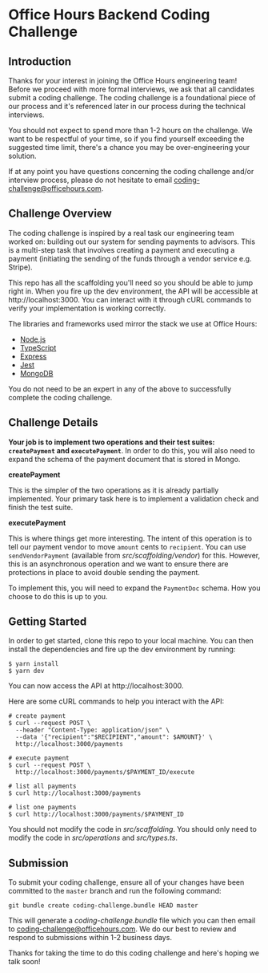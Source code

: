 # Office Hours Backend Coding Challenge

## Introduction

Thanks for your interest in joining the Office Hours engineering team! Before we proceed with more formal
interviews, we ask that all candidates submit a coding challenge. The coding challenge is a foundational
piece of our process and it's referenced later in our process during the technical interviews.

You should not expect to spend more than 1-2 hours on the challenge. We want to be respectful of your time,
so if you find yourself exceeding the suggested time limit, there's a chance you may be over-engineering your solution.

If at any point you have questions concerning the coding challenge and/or interview process, please do not
hesitate to email coding-challenge@officehours.com.

## Challenge Overview

The coding challenge is inspired by a real task our engineering team worked on: building out our system
for sending payments to advisors. This is a multi-step task that involves creating a payment and executing
a payment (initiating the sending of the funds through a vendor service e.g. Stripe).

This repo has all the scaffolding you'll need so you should be able to jump right in. When you fire up the dev
environment, the API will be accessible at http://localhost:3000. You can interact with it through cURL commands
to verify your implementation is working correctly.

The libraries and frameworks used mirror the stack we use at Office Hours:

- [Node.js](https://nodejs.org)
- [TypeScript](https://www.typescriptlang.org/)
- [Express](https://expressjs.com/)
- [Jest](https://jestjs.io/)
- [MongoDB](https://www.mongodb.com/)

You do not need to be an expert in any of the above to successfully complete the coding challenge.

## Challenge Details

**Your job is to implement two operations and their test suites: `createPayment` and `executePayment`**.
In order to do this, you will also need to expand the schema of the payment document that is stored in Mongo.

**createPayment**

This is the simpler of the two operations as it is already partially implemented. Your primary task here
is to implement a validation check and finish the test suite.

**executePayment**

This is where things get more interesting. The intent of this operation is to tell our payment vendor
to move `amount` cents to `recipient`. You can use `sendVendorPayment` (available from _src/scaffolding/vendor_)
for this. However, this is an asynchronous operation and we want to ensure there are protections in place
to avoid double sending the payment.

To implement this, you will need to expand the `PaymentDoc` schema. How you choose to do this is up to you.

## Getting Started

In order to get started, clone this repo to your local machine. You can then install the dependencies and
fire up the dev environment by running:

```
$ yarn install
$ yarn dev
```

You can now access the API at http://localhost:3000.

Here are some cURL commands to help you interact with the API:

```
# create payment
$ curl --request POST \
  --header "Content-Type: application/json" \
  --data '{"recipient":"$RECIPIENT","amount": $AMOUNT}' \
  http://localhost:3000/payments

# execute payment
$ curl --request POST \
  http://localhost:3000/payments/$PAYMENT_ID/execute

# list all payments
$ curl http://localhost:3000/payments

# list one payments
$ curl http://localhost:3000/payments/$PAYMENT_ID
```

You should not modify the code in _src/scaffolding_. You should only need to modify the code in _src/operations_
and _src/types.ts_.

## Submission

To submit your coding challenge, ensure all of your changes have been committed to the `master` branch and
run the following command:

```
git bundle create coding-challenge.bundle HEAD master
```

This will generate a _coding-challenge.bundle_ file which you can then email to coding-challenge@officehours.com. We do our best
to review and respond to submissions within 1-2 business days.

Thanks for taking the time to do this coding challenge and here's hoping we talk soon!
